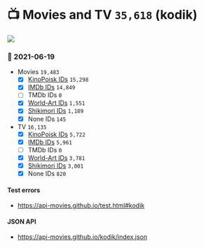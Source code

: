 # :tv: Movies and TV `35,618` (kodik)

<a href="https://API-Movies.github.io"><img src="https://API-Movies.github.io/banner.png?cache"></a>

### :date: 2021-06-19
- Movies `19,483`
  - [x] <a href="https://API-Movies.github.io/kodik/movie_kinopoisk_ids.json">KinoPoisk IDs</a> `15,298`
  - [x] <a href="https://API-Movies.github.io/kodik/movie_imdb_ids.json">IMDb IDs</a> `14,849`
  - [ ] TMDb IDs `0`
  - [x] <a href="https://API-Movies.github.io/kodik/movie_world_art_ids.json">World-Art IDs</a> `1,551`
  - [x] <a href="https://API-Movies.github.io/kodik/movie_shikimori_ids.json">Shikimori IDs</a> `1,189`
  - [x] None IDs `145`
- TV `16,135`
  - [x] <a href="https://API-Movies.github.io/kodik/tv_kinopoisk_ids.json">KinoPoisk IDs</a> `5,722`
  - [x] <a href="https://API-Movies.github.io/kodik/tv_imdb_ids.json">IMDb IDs</a> `5,961`
  - [ ] TMDb IDs `0`
  - [x] <a href="https://API-Movies.github.io/kodik/tv_world_art_ids.json">World-Art IDs</a> `3,781`
  - [x] <a href="https://API-Movies.github.io/kodik/tv_shikimori_ids.json">Shikimori IDs</a> `3,001`
  - [x] None IDs `820`
#### Test errors
- <a href='https://api-movies.github.io/test.html#kodik'>https://api-movies.github.io/test.html#kodik</a>
#### JSON API
- <a href='https://api-movies.github.io/kodik/index.json'>https://api-movies.github.io/kodik/index.json</a>
